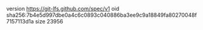 version https://git-lfs.github.com/spec/v1
oid sha256:7b4e5d997dbe0a4c6c0893c040886ba3ee9c9a18849fa80270048f7157113d1a
size 23956
